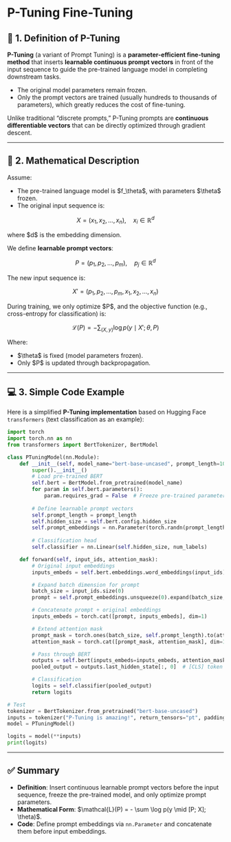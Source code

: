 

# P-Tuning Fine-Tuning

## 📖 1. Definition of P-Tuning

**P-Tuning** (a variant of Prompt Tuning) is a **parameter-efficient fine-tuning method** that inserts **learnable continuous prompt vectors** in front of the input sequence to guide the pre-trained language model in completing downstream tasks.

* The original model parameters remain frozen.
* Only the prompt vectors are trained (usually hundreds to thousands of parameters), which greatly reduces the cost of fine-tuning.

Unlike traditional “discrete prompts,” P-Tuning prompts are **continuous differentiable vectors** that can be directly optimized through gradient descent.

---

## 🔢 2. Mathematical Description

Assume:

* The pre-trained language model is \$f\_\theta\$, with parameters \$\theta\$ frozen.
* The original input sequence is:

$$
X = (x_1, x_2, \dots, x_n), \quad x_i \in \mathbb{R}^d
$$

where \$d\$ is the embedding dimension.

We define **learnable prompt vectors**:

$$
P = (p_1, p_2, \dots, p_m), \quad p_j \in \mathbb{R}^d
$$

The new input sequence is:

$$
X' = (p_1, p_2, \dots, p_m, x_1, x_2, \dots, x_n)
$$

During training, we only optimize \$P\$, and the objective function (e.g., cross-entropy for classification) is:

$$
\mathcal{L}(P) = - \sum_{(X, y)} \log p(y \mid X'; \theta, P)
$$

Where:

* \$\theta\$ is fixed (model parameters frozen).
* Only \$P\$ is updated through backpropagation.

---

## 💻 3. Simple Code Example

Here is a simplified **P-Tuning implementation** based on Hugging Face `transformers` (text classification as an example):

```python
import torch
import torch.nn as nn
from transformers import BertTokenizer, BertModel

class PTuningModel(nn.Module):
    def __init__(self, model_name="bert-base-uncased", prompt_length=10, num_labels=2):
        super().__init__()
        # Load pre-trained BERT
        self.bert = BertModel.from_pretrained(model_name)
        for param in self.bert.parameters():
            param.requires_grad = False  # Freeze pre-trained parameters
        
        # Define learnable prompt vectors
        self.prompt_length = prompt_length
        self.hidden_size = self.bert.config.hidden_size
        self.prompt_embeddings = nn.Parameter(torch.randn(prompt_length, self.hidden_size))
        
        # Classification head
        self.classifier = nn.Linear(self.hidden_size, num_labels)

    def forward(self, input_ids, attention_mask):
        # Original input embeddings
        inputs_embeds = self.bert.embeddings.word_embeddings(input_ids)

        # Expand batch dimension for prompt
        batch_size = input_ids.size(0)
        prompt = self.prompt_embeddings.unsqueeze(0).expand(batch_size, -1, -1)

        # Concatenate prompt + original embeddings
        inputs_embeds = torch.cat([prompt, inputs_embeds], dim=1)

        # Extend attention mask
        prompt_mask = torch.ones(batch_size, self.prompt_length).to(attention_mask.device)
        attention_mask = torch.cat([prompt_mask, attention_mask], dim=1)

        # Pass through BERT
        outputs = self.bert(inputs_embeds=inputs_embeds, attention_mask=attention_mask)
        pooled_output = outputs.last_hidden_state[:, 0]  # [CLS] token

        # Classification
        logits = self.classifier(pooled_output)
        return logits

# Test
tokenizer = BertTokenizer.from_pretrained("bert-base-uncased")
inputs = tokenizer("P-Tuning is amazing!", return_tensors="pt", padding=True, truncation=True)
model = PTuningModel()

logits = model(**inputs)
print(logits)
```

---

## ✅ Summary

* **Definition**: Insert continuous learnable prompt vectors before the input sequence, freeze the pre-trained model, and only optimize prompt parameters.
* **Mathematical Form**: \$\mathcal{L}(P) = - \sum \log p(y \mid \[P; X]; \theta)\$.
* **Code**: Define prompt embeddings via `nn.Parameter` and concatenate them before input embeddings.



